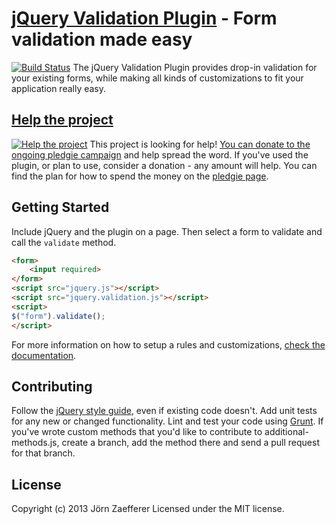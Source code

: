 [jQuery Validation Plugin](http://bassistance.de/jquery-plugins/jquery-plugin-validation/) - Form validation made easy
================================
[![Build Status](https://secure.travis-ci.org/jzaefferer/jquery-validation.png)](http://travis-ci.org/jzaefferer/jquery-validation)
The jQuery Validation Plugin provides drop-in validation for your existing forms, while making all kinds of customizations to fit your application really easy.
## [Help the project](http://pledgie.com/campaigns/18159)
[![Help the project](http://www.pledgie.com/campaigns/18159.png?skin_name=chrome)](http://pledgie.com/campaigns/18159)
This project is looking for help! [You can donate to the ongoing pledgie campaign](http://pledgie.com/campaigns/18159)
and help spread the word. If you've used the plugin, or plan to use, consider a donation - any amount will help.
You can find the plan for how to spend the money on the [pledgie page](http://pledgie.com/campaigns/18159).
## Getting Started
Include jQuery and the plugin on a page. Then select a form to validate and call the `validate` method.
```html
<form>
	<input required>
</form>
<script src="jquery.js"></script>
<script src="jquery.validation.js"></script>
<script>
$("form").validate();
</script>
```
For more information on how to setup a rules and customizations, [check the documentation](http://docs.jquery.com/Plugins/Validation).
## Contributing
Follow the [jQuery style guide](http://contribute.jquery.com/style-guides/js), even if existing code doesn't. Add unit tests for any new or changed functionality. Lint and test your code using [Grunt](http://gruntjs.com/).
If you've wrote custom methods that you'd like to contribute to additional-methods.js, create a branch, add the method there and send a pull request for that branch.
## License
Copyright (c) 2013 Jörn Zaefferer
Licensed under the MIT license.
